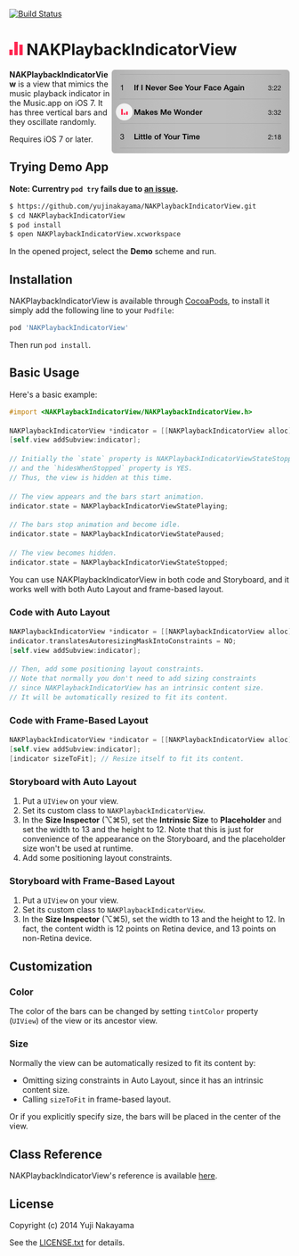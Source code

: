 [![Build Status](https://travis-ci.org/yujinakayama/NAKPlaybackIndicatorView.png?branch=master)](https://travis-ci.org/yujinakayama/NAKPlaybackIndicatorView)

# ![Icon](Documentation/icon.png) NAKPlaybackIndicatorView

<img src="Documentation/music-app.png" width="320" height="150" alt="Music.app" align="right" />

**NAKPlaybackIndicatorView** is a view that mimics the music playback indicator in the Music.app on iOS 7.
It has three vertical bars and they oscillate randomly.

Requires iOS 7 or later.

## Trying Demo App

**Note: Currentry `pod try` fails due to [an issue](https://github.com/CocoaPods/cocoapods-try/commit/9a53804b974ef6b94eeb12601dc91a0afad3b345).**

```bash
$ https://github.com/yujinakayama/NAKPlaybackIndicatorView.git
$ cd NAKPlaybackIndicatorView
$ pod install
$ open NAKPlaybackIndicatorView.xcworkspace
```

In the opened project, select the **Demo** scheme and run.

## Installation

NAKPlaybackIndicatorView is available through [CocoaPods](http://cocoapods.org),
to install it simply add the following line to your `Podfile`:

```ruby
pod 'NAKPlaybackIndicatorView'
```

Then run `pod install`.

## Basic Usage

Here's a basic example:

```objective-c
#import <NAKPlaybackIndicatorView/NAKPlaybackIndicatorView.h>

NAKPlaybackIndicatorView *indicator = [[NAKPlaybackIndicatorView alloc] initWithFrame:frame];
[self.view addSubview:indicator];

// Initially the `state` property is NAKPlaybackIndicatorViewStateStopped
// and the `hidesWhenStopped` property is YES.
// Thus, the view is hidden at this time.

// The view appears and the bars start animation.
indicator.state = NAKPlaybackIndicatorViewStatePlaying;

// The bars stop animation and become idle.
indicator.state = NAKPlaybackIndicatorViewStatePaused;

// The view becomes hidden.
indicator.state = NAKPlaybackIndicatorViewStateStopped;
```

You can use NAKPlaybackIndicatorView in both code and Storyboard, and it works well with both Auto Layout and frame-based layout.

### Code with Auto Layout

```objective-c
NAKPlaybackIndicatorView *indicator = [[NAKPlaybackIndicatorView alloc] initWithFrame:CGRectZero];
indicator.translatesAutoresizingMaskIntoConstraints = NO;
[self.view addSubview:indicator];

// Then, add some positioning layout constraints.
// Note that normally you don't need to add sizing constraints
// since NAKPlaybackIndicatorView has an intrinsic content size.
// It will be automatically resized to fit its content.
```

### Code with Frame-Based Layout

```objective-c
NAKPlaybackIndicatorView *indicator = [[NAKPlaybackIndicatorView alloc] initWithFrame:CGRectZero];
[self.view addSubview:indicator];
[indicator sizeToFit]; // Resize itself to fit its content.
```

### Storyboard with Auto Layout

1. Put a `UIView` on your view.
2. Set its custom class to `NAKPlaybackIndicatorView`.
3. In the **Size Inspector** (⌥⌘5), set the **Intrinsic Size** to **Placeholder** and set the width to 13 and the height to 12. Note that this is just for convenience of the appearance on the Storyboard, and the placeholder size won't be used at runtime.
4. Add some positioning layout constraints.

### Storyboard with Frame-Based Layout

1. Put a `UIView` on your view.
2. Set its custom class to `NAKPlaybackIndicatorView`.
3. In the **Size Inspector** (⌥⌘5), set the width to 13 and the height to 12. In fact, the content width is 12 points on Retina device, and 13 points on non-Retina device.

## Customization

### Color

The color of the bars can be changed by setting `tintColor` property (`UIView`) of the view or its ancestor view.

### Size

Normally the view can be automatically resized to fit its content by:

* Omitting sizing constraints in Auto Layout, since it has an intrinsic content size.
* Calling `sizeToFit` in frame-based layout.

Or if you explicitly specify size, the bars will be placed in the center of the view.

## Class Reference

NAKPlaybackIndicatorView's reference is available [here](http://yujinakayama.me/NAKPlaybackIndicatorView/).

## License

Copyright (c) 2014 Yuji Nakayama

See the [LICENSE.txt](LICENSE.txt) for details.
